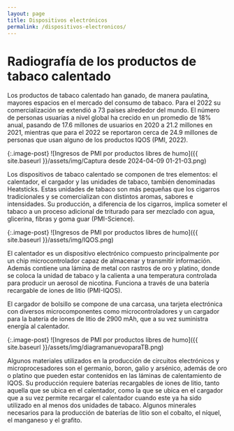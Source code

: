 ```yaml
---
layout: page
title: Dispositivos electrónicos
permalink: /dispositivos-electronicos/
---
```

# Radiografía de los productos de tabaco calentado

Los productos de tabaco calentado han ganado, de manera paulatina, mayores espacios en el mercado del consumo de tabaco. Para el 2022 su comercialización se extendió a 73 países alrededor del mundo. El número de personas usuarias a nivel global ha crecido en un promedio de 18% anual, pasando de 17.6 millones de usuarios en 2020 a 21.2 millones en 2021, mientras que para el 2022 se reportaron cerca de 24.9 millones de personas que usan alguno de los productos IQOS (PMI, 2022).

{:.image-post}
![Ingresos de PMI por productos libres de humo]({{ site.baseurl }}/assets/img/Captura desde 2024-04-09 01-21-03.png)

Los dispositivos de tabaco calentado se componen de tres elementos: el calentador, el cargador y las unidades de tabaco, también denominadas Heatsticks. Estas unidades de tabaco son más pequeñas que los cigarros tradicionales y se comercializan con distintos aromas, sabores e intensidades. Su producción, a diferencia de los cigarros, implica someter el tabaco a un proceso adicional de triturado para ser mezclado con agua, glicerina, fibras y goma guar (PMI-Science).

{:.image-post}
![Ingresos de PMI por productos libres de humo]({{ site.baseurl }}/assets/img/IQOS.png)

El calentador es un dispositivo electrónico compuesto principalmente por un chip microcontrolador capaz de almacenar y transmitir información. Además contiene una lámina de metal con rastros de oro y platino, donde se coloca la unidad de tabaco y la calienta a una temperatura controlada para producir un aerosol de nicotina. Funciona a través de una batería recargable de iones de litio (PMI-IQOS).

El cargador de bolsillo se compone de una carcasa, una tarjeta electrónica con diversos microcomponentes como microcontroladores y un cargador para la batería de iones de litio de 2900 mAh, que a su vez suministra energía al calentador.

{:.image-post}
![Ingresos de PMI por productos libres de humo]({{ site.baseurl }}/assets/img/diagramanuevoparaTB.png)

Algunos materiales utilizados en la producción de circuitos electrónicos y microprocesadores son el germanio, boron, galio y arsénico, además de oro o platino que pueden estar contenidos en las láminas de calentamiento de IQOS. Su producción requiere baterías recargables de iones de litio, tanto aquella que se ubica en el calentador, como la que se ubica en el cargador que a su vez permite recargar el calentador cuando este ya ha sido utilizado en al menos dos unidades de tabaco. Algunos minerales necesarios para la producción de baterías de litio son el cobalto, el níquel, el manganeso y el grafito.
